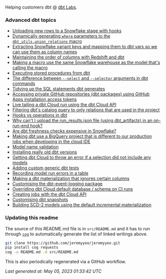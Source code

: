 Helping customers dbt @ [dbt Labs](https://www.getdbt.com/).

### Advanced dbt topics

- [Unloading new rows to a Snowflake stage with hooks](https://gist.github.com/jeremyyeo/f07dbe9a7687ffc4976e1488a8e35547)
- [Dynamically generating `where` parameters to the `dbt_utils.union_relations` macro](https://gist.github.com/jeremyyeo/81833f260b9b02960a8fe91896a0f1d3)
- [Extracting Snowflake variant keys and mapping them to dbt vars so we can use them as column names](https://gist.github.com/jeremyyeo/4c5fb6db98a0cc3c876e718f80bb3420)
- [Maintaining the order of columns with Redshift and dbt](https://gist.github.com/jeremyyeo/c45daad12f071969604b0888b27f6488)
- [Making a macro use the same Snowflake warehouse as the model that's calling the macro](https://gist.github.com/jeremyyeo/16a38c644d6ba90e75d8d0a5ce879f34)
- [Executing stored procedures from dbt](https://gist.github.com/jeremyyeo/e64fa3e8fafb7fa21235c80ce3048efa)
- [ The difference between `--select` and `--selector` arguments in dbt commands](https://gist.github.com/jeremyyeo/1aeca767e2a4f157b07955d58f8078f7)
- [Tidying up the SQL statements dbt generates](https://gist.github.com/jeremyyeo/38e77b15abd4a873cbde085fee39e347)
- [Accessing private GitHub repositories (dbt packages) using GitHub Apps installation access tokens](https://gist.github.com/jeremyyeo/273edd90580353709f15d393a8c5c531)
- [Live tailing a dbt Cloud run using the dbt Cloud API](https://gist.github.com/jeremyyeo/234ced3b8b2cc3a528ba48a2c343748d)
- [Filtering dbt's catalog query to only relations that are used in the project](https://gist.github.com/jeremyyeo/f83ca852510956ba3f2f96aa079c43d5)
- [Hooks vs operations in dbt](https://gist.github.com/jeremyyeo/f97b6684643a9333d7901b4cefada32c)
- [Why can't I upload the run_results.json file (using dbt_artifacts) in an on-run-end hook?](https://gist.github.com/jeremyyeo/4b83c2490e1290a9bd7a5e33c8afaaaa)
- [Are dbt freshness checks expensive in Snowflake?](https://gist.github.com/jeremyyeo/9b33ae5dee456a59f800e4fcf87c74fe)
- [Making dbt use a BigQuery project that is different to our production jobs when developing in the cloud IDE](https://gist.github.com/jeremyyeo/197fc3e56c75a1530e3e69675ee9e1c8)
- [Model name validation](https://gist.github.com/jeremyyeo/5e3bae4e7a2ff6c6b554880c0d8d0e86)
- [Installing really old dbt versions](https://gist.github.com/jeremyyeo/dd3df9b6dde44f665b63a95b765ab893)
- [Getting dbt Cloud to throw an error if a selection did not include any models](https://gist.github.com/jeremyyeo/57d09c7e1d4fe31e265a002d30078e3a)
- [Adding custom generic dbt tests](https://gist.github.com/jeremyyeo/2e65478b5ec9d6593d7f36efbf412f17)
- [Recording model run errors in a table ](https://gist.github.com/jeremyyeo/064106e480106b49cd337f33a765ef20)
- [Making a dbt materialization that ignores certain columns](https://gist.github.com/jeremyyeo/1927816bfaebcf3be91f605e9d84d215)
- [Customising the dbt-event-logging package](https://gist.github.com/jeremyyeo/67e35e37880e3e7c8501672e183c4d5b)
- [Overriding dbt Cloud default database / schema on CI runs](https://gist.github.com/jeremyyeo/759d8675f9b36abfa8ba462c32f7c3e3)
- [Creating jobs with the dbt Cloud API](https://gist.github.com/jeremyyeo/38f7025e1c3aa07fe5d0631c5c6fe222)
- [Customising dbt snapshots](https://gist.github.com/jeremyyeo/7da6a6a4fd6dba598c04c431f74e91c0)
- [Building SCD-2 models using the default incremental materialization](https://gist.github.com/jeremyyeo/3a23f3fbcb72f10a17fc4d31b8a47854)


### Updating this readme

The source of this README.md file is in `src/README.md` and it has to run through [`cog`](https://nedbatchelder.com/code/cog) to automatically generate the list of linked writings above.

```sh
git clone https://github.com/jeremyyeo/jeremyyeo.git
pip install cog requests
cog -o README.md -d src/README.md
```

This is also periodically regenerated via a GitHub workflow.

_Last generated at: May 05, 2023 01:33:42 UTC_
